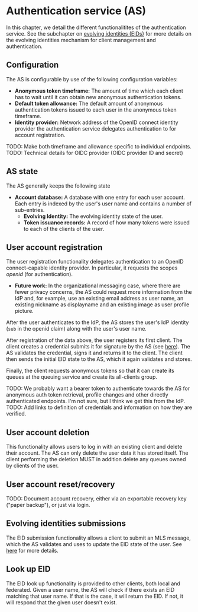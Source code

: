 # Authentication service (AS)

In this chapter, we detail the different functionalitites of the authentication service. See the subchapter on [evolving identities (EIDs)](./authentication_service/evolving_identities.md) for more details on the evolving identities mechanism for client management and authentication.

## Configuration

The AS is configurable by use of the following configuration variables:

* **Anonymous token timeframe:** The amount of time which each client has to wait until it can obtain new anonymous authentication tokens.
* **Default token allowance:** The default amount of anonymous authentication tokens issued to each user in the anonymous token timeframe.
* **Identity provider:** Network address of the OpenID connect identity provider the authentication service delegates authentication to for account registration.

TODO: Make both timeframe and allowance specific to individual endpoints.
TODO: Technical details for OIDC provider (OIDC provider ID and secret)

## AS state

The AS generally keeps the following state

* **Account database:** A database with one entry for each user account. Each entry is indexed by the user's user name and contains a number of sub-entries.
  * **Evolving Identity:** The evolving identity state of the user.
  * **Token issuance records:** A record of how many tokens were issued to each of the clients of the user.

## User account registration

The user registration functionality delegates authentication to an OpenID connect-capable identity provider. In particular, it requests the scopes *openid* (for authentication).

* **Future work:** In the organizational messaging case, where there are fewer privacy concerns, the AS could request more information from the IdP and, for example, use an existing email address as user name, an existing nickname as displayname and an existing image as user profile picture.

After the user authenticates to the IdP, the AS stores the user's IdP identity (`sub` in the openid claim) along with the user's user name.

After registration of the data above, the user registers its first client. The client creates a credential submits it for signature by the AS (see [here](./authentication_service.md#credential-signature-requests-csrs)). The AS validates the credential, signs it and returns it to the client. The client then sends the initial EID state to the AS, which it again validates and stores.

Finally, the client requests anonymous tokens so that it can create its queues at the queuing service and create its all-clients group.

TODO: We probably want a bearer token to authenticate towards the AS for anonymous auth token retrieval, profile changes and other directly authenticated endpoints. I'm not sure, but I think we get this from the IdP.
TODO: Add links to definition of credentials and information on how they are verified.

## User account deletion

This functionality allows users to log in with an existing client and delete their account. The AS can only delete the user data it has stored itself. The client performing the deletion MUST in addition delete any queues owned by clients of the user.

## User account reset/recovery

TODO: Document account recovery, either via an exportable recovery key ("paper backup"), or just via login.

## Evolving identities submissions

The EID submission functionality allows a client to submit an MLS message, which the AS validates and uses to update the EID state of the user. See [here](./authentication_service/evolving_identities.md) for more details.

## Look up EID

The EID look up functionality is provided to other clients, both local and federated. Given a user name, the AS will check if there exists an EID matching that user name. If that is the case, it will return the EID. If not, it will respond that the given user doesn't exist.

